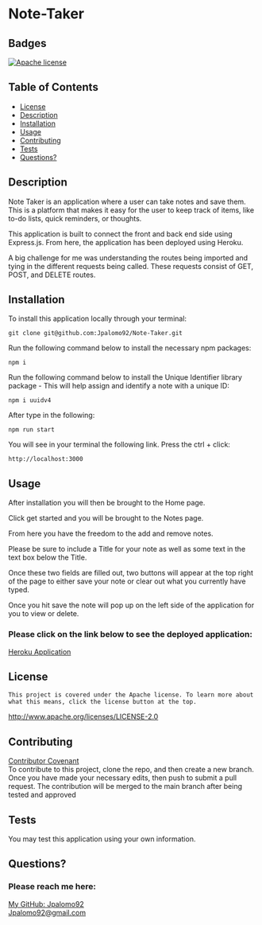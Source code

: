 # Note-Taker

  ## Badges
  [![Apache license](https://img.shields.io/badge/License-Apache-brightgreen.svg)](http://www.apache.org/licenses/LICENSE-2.0)

  ## Table of Contents
  * [License](#license)
  * [Description](#description)
  * [Installation](#installation)
  * [Usage](#usage)
  * [Contributing](#contributing)
  * [Tests](#tests)
  * [Questions?](#questions)

  ## Description
  Note Taker is an application where a user can take notes and save them. This is a platform that makes it easy for the user to keep track of items, like to-do lists, quick reminders, or thoughts. 
  
  This application is built to connect the front and back end side using Express.js. From here, the application has been deployed using Heroku.

  A big challenge for me was understanding the routes being imported and tying in the different requests being called. These requests consist of GET, POST, and DELETE routes. 

  ## Installation
  To install this application locally through your terminal:

  ```
  git clone git@github.com:Jpalomo92/Note-Taker.git
  ```

  Run the following command below to install the necessary npm packages:

  ```
  npm i
  ```

  Run the following command below to install the Unique Identifier library package - This will help assign and identify a note with a unique ID:

  ```
  npm i uuidv4
  ```

  After type in the following:

  ```
  npm run start
  ```

  You will see in your terminal the following link. Press the ctrl + click:

  ```
  http://localhost:3000
  ```




  ## Usage
  After installation you will then be brought to the Home page. 

  Click get started and you will be brought to the Notes page.

  From here you have the freedom to the add and remove notes. 

  Please be sure to include a Title for your note as well as some text in the text box below the Title.

  Once these two fields are filled out, two buttons will appear at the top right of the page to either save your note or clear out what you currently have typed. 

  Once you hit save the note will pop up on the left side of the application for you to view or delete.

 ### Please click on the link below to see the deployed application:
[Heroku Application](https://pure-sands-97784-0a52ab737ae0.herokuapp.com/notes)

  ## License
  
    This project is covered under the Apache license. To learn more about what this means, click the license button at the top.
  http://www.apache.org/licenses/LICENSE-2.0

  ## Contributing
  [Contributor Covenant](https://www.contributor-covenant.org/)  
  To contribute to this project, clone the repo, and then create a new branch. Once you have made your necessary edits, then push to submit a pull request. The contribution will be merged to the main branch after being tested and approved

  ## Tests
  You may test this application using your own information. 

  ## Questions?
  ### Please reach me here: 
  [My GitHub: Jpalomo92](https://github.com/Jpalomo92)  
  Jpalomo92@gmail.com